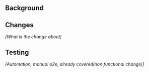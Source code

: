 ## Background

<!-- Describe why you are making this change. What problem does it solve or what feature does it bring?] -->

## Changes

_[What is the change about]_

## Testing
  
_[Automation, manual e2e, already covered(non functional change)]_

